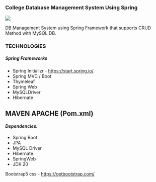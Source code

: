 ### **College Database Management System Using Spring**
![](C:\Users\USER\Desktop\Spring.jpg)

DB Management System using Spring Framework that supports CRUD Method with MySQL DB.

### **TECHNOLOGIES**

##### **Spring Frameworks**
* Spring Initializr - https://start.spring.io/
* Spring MVC / Boot
* Thymeleaf
* Spring Web
* MySQLDriver
* Hibernate

## **MAVEN APACHE (Pom.xml)**

#### **_Dependencies:_**
- Spring Boot
- JPA
- MySQL Driver
- Hibernate
- SpringWeb
- JDK 20

Bootstrap5 css - https://getbootstrap.com/
